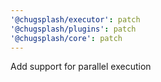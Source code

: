 ```yaml
---
'@chugsplash/executor': patch
'@chugsplash/plugins': patch
'@chugsplash/core': patch
---
```


Add support for parallel execution
